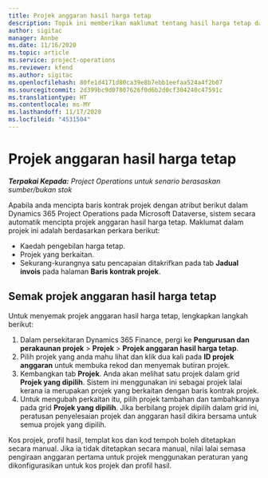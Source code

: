 ```yaml
---
title: Projek anggaran hasil harga tetap
description: Topik ini memberikan maklumat tentang hasil harga tetap dalam projek.
author: sigitac
manager: Annbe
ms.date: 11/16/2020
ms.topic: article
ms.service: project-operations
ms.reviewer: kfend
ms.author: sigitac
ms.openlocfilehash: 80fe1d4171d80ca39e8b7ebb1eefaa524a4f2b07
ms.sourcegitcommit: 2d399bc9d07807626f0d6b2d0cf304240c47591c
ms.translationtype: HT
ms.contentlocale: ms-MY
ms.lasthandoff: 11/17/2020
ms.locfileid: "4531504"
---
```

# <a name="fixed-price-revenue-estimate-projects"></a>Projek anggaran hasil harga tetap 

_**Terpakai Kepada:** Project Operations untuk senario berasaskan sumber/bukan stok_

Apabila anda mencipta baris kontrak projek dengan atribut berikut dalam Dynamics 365 Project Operations pada Microsoft Dataverse, sistem secara automatik mencipta projek anggaran hasil harga tetap. Maklumat dalam projek ini adalah berdasarkan perkara berikut:

  - Kaedah pengebilan harga tetap.
  - Projek yang berkaitan.
  - Sekurang-kurangnya satu pencapaian ditakrifkan pada tab **Jadual invois** pada halaman **Baris kontrak projek**.

## <a name="review-fixed-price-revenue-estimates-projects"></a>Semak projek anggaran hasil harga tetap
Untuk menyemak projek anggaran hasil harga tetap, lengkapkan langkah berikut:

1. Dalam persekitaran Dynamics 365 Finance, pergi ke **Pengurusan dan perakaunan projek** > **Projek** > **Projek anggaran hasil harga tetap**.
2. Pilih projek yang anda mahu lihat dan klik dua kali pada **ID projek anggaran** untuk membuka rekod dan menyemak butiran projek.
3. Kembangkan tab **Projek**. Anda akan melihat satu projek dalam grid **Projek yang dipilih**. Sistem ini menggunakan ini sebagai projek lalai kerana ia merupakan projek yang berkaitan dengan baris kontrak projek. 
4. Untuk mengubah perkaitan itu, pilih projek tambahan dan tambahkannya pada grid **Projek yang dipilih**. Jika berbilang projek dipilih dalam grid ini, peratusan penyelesaian projek dan anggaran hasil dikira bersama untuk semua projek yang dipilih.

  Kos projek, profil hasil, templat kos dan kod tempoh boleh ditetapkan secara manual. Jika ia tidak ditetapkan secara manual, nilai lalai semasa pengiraan anggaran pertama untuk projek menggunakan peraturan yang dikonfigurasikan untuk kos projek dan profil hasil.

